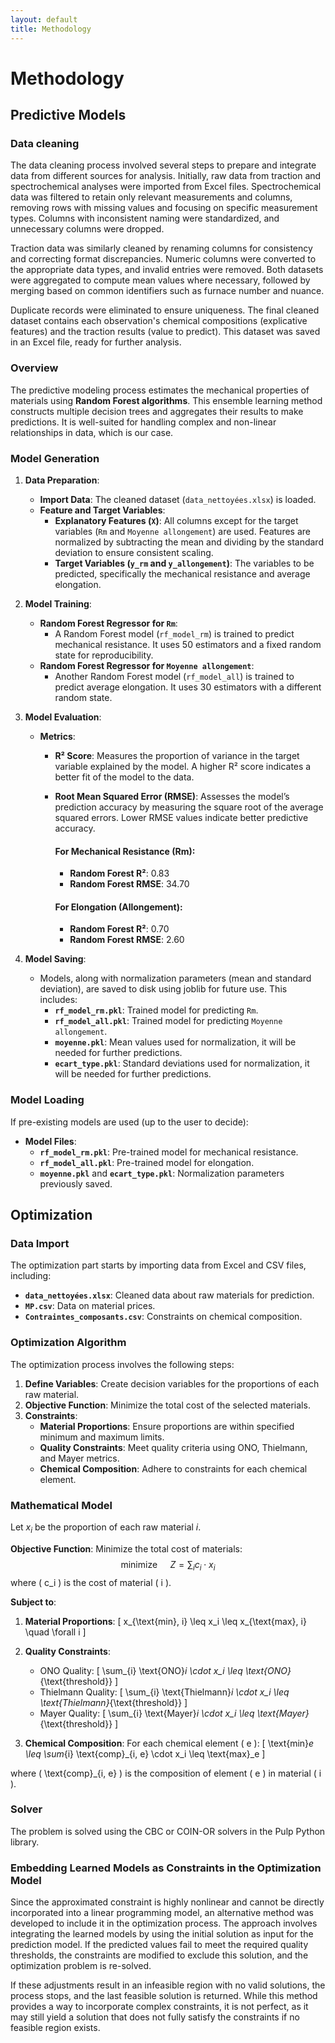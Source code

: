 ```yaml
---
layout: default
title: Methodology
---
```


# Methodology

## Predictive Models

### Data cleaning

The data cleaning process involved several steps to prepare and integrate data from different sources for analysis. Initially, raw data from traction and spectrochemical analyses were imported from Excel files. Spectrochemical data was filtered to retain only relevant measurements and columns, removing rows with missing values and focusing on specific measurement types. Columns with inconsistent naming were standardized, and unnecessary columns were dropped.

Traction data was similarly cleaned by renaming columns for consistency and correcting format discrepancies. Numeric columns were converted to the appropriate data types, and invalid entries were removed. Both datasets were aggregated to compute mean values where necessary, followed by merging based on common identifiers such as furnace number and nuance.

Duplicate records were eliminated to ensure uniqueness. The final cleaned dataset contains each observation's chemical compositions (explicative features) and the traction results (value to predict). This dataset was saved in an Excel file, ready for further analysis.

### Overview

The predictive modeling process estimates the mechanical properties of materials using **Random Forest algorithms**. This ensemble learning method constructs multiple decision trees and aggregates their results to make predictions. It is well-suited for handling complex and non-linear relationships in data, which is our case.

### Model Generation

1. **Data Preparation**:
   - **Import Data**: The cleaned dataset (`data_nettoyées.xlsx`) is loaded.
   - **Feature and Target Variables**:
     - **Explanatory Features (`X`)**: All columns except for the target variables (`Rm` and `Moyenne allongement`) are used. Features are normalized by subtracting the mean and dividing by the standard deviation to ensure consistent scaling.
     - **Target Variables (`y_rm` and `y_allongement`)**: The variables to be predicted, specifically the mechanical resistance and average elongation.

2. **Model Training**:
   - **Random Forest Regressor for `Rm`**:
     - A Random Forest model (`rf_model_rm`) is trained to predict mechanical resistance. It uses 50 estimators and a fixed random state for reproducibility.
   - **Random Forest Regressor for `Moyenne allongement`**:
     - Another Random Forest model (`rf_model_all`) is trained to predict average elongation. It uses 30 estimators with a different random state.

3. **Model Evaluation**:
   - **Metrics**:
      -  **R² Score**: Measures the proportion of variance in the target variable explained by the model. A higher R² score indicates a better fit of the model to the data.
      - **Root Mean Squared Error (RMSE)**: Assesses the model’s prediction accuracy by measuring the square root of the average squared errors. Lower RMSE values indicate better predictive accuracy.
        
        #### For Mechanical Resistance (Rm):
         - **Random Forest R²**: 0.83
         - **Random Forest RMSE**: 34.70
         
        #### For Elongation (Allongement):
         - **Random Forest R²**: 0.70
         - **Random Forest RMSE**: 2.60

4. **Model Saving**:
   - Models, along with normalization parameters (mean and standard deviation), are saved to disk using joblib for future use. This includes:
     - **`rf_model_rm.pkl`**: Trained model for predicting `Rm`.
     - **`rf_model_all.pkl`**: Trained model for predicting `Moyenne allongement`.
     - **`moyenne.pkl`**: Mean values used for normalization, it will be needed for further predictions.
     - **`ecart_type.pkl`**: Standard deviations used for normalization,  it will be needed for further predictions.

### Model Loading

If pre-existing models are used (up to the user to decide):
   - **Model Files**:
     - **`rf_model_rm.pkl`**: Pre-trained model for mechanical resistance.
     - **`rf_model_all.pkl`**: Pre-trained model for elongation.
     - **`moyenne.pkl`** and **`ecart_type.pkl`**: Normalization parameters previously saved.

## Optimization

### Data Import

The optimization part starts by importing data from Excel and CSV files, including:
- **`data_nettoyées.xlsx`**: Cleaned data about raw materials for prediction.
- **`MP.csv`**: Data on material prices.
- **`Contraintes_composants.csv`**: Constraints on chemical composition.

### Optimization Algorithm

The optimization process involves the following steps:

1. **Define Variables**: Create decision variables for the proportions of each raw material.
2. **Objective Function**: Minimize the total cost of the selected materials.
3. **Constraints**:
   - **Material Proportions**: Ensure proportions are within specified minimum and maximum limits.
   - **Quality Constraints**: Meet quality criteria using ONO, Thielmann, and Mayer metrics.
   - **Chemical Composition**: Adhere to constraints for each chemical element.

### Mathematical Model

Let  ${x_i}$ be the proportion of each raw material $i$.

**Objective Function**:
Minimize the total cost of materials:
$$
\text{minimize } \quad Z = \sum_{i} c_i \cdot x_i
$$
where \( c_i \) is the cost of material \( i \).

**Subject to**:

1. **Material Proportions**:
   \[
   x_{\text{min}, i} \leq x_i \leq x_{\text{max}, i} \quad \forall i
   \]

2. **Quality Constraints**:
   - ONO Quality:
   \[
   \sum_{i} \text{ONO}_i \cdot x_i \leq \text{ONO}_{\text{threshold}}
   \]
   - Thielmann Quality:
   \[
   \sum_{i} \text{Thielmann}_i \cdot x_i \leq \text{Thielmann}_{\text{threshold}}
   \]
   - Mayer Quality:
   \[
   \sum_{i} \text{Mayer}_i \cdot x_i \leq \text{Mayer}_{\text{threshold}}
   \]

3. **Chemical Composition**:
   For each chemical element \( e \):
   \[
   \text{min}_e \leq \sum_{i} \text{comp}_{i, e} \cdot x_i \leq \text{max}_e
   \]

where \( \text{comp}_{i, e} \) is the composition of element \( e \) in material \( i \).

### Solver

The problem is solved using the CBC or COIN-OR solvers in the Pulp Python library.

### Embedding Learned Models as Constraints in the Optimization Model

Since the approximated constraint is highly nonlinear and cannot be directly incorporated into a linear programming model, an alternative method was developed to include it in the optimization process. The approach involves integrating the learned models by using the initial solution as input for the prediction model. If the predicted values fail to meet the required quality thresholds, the constraints are modified to exclude this solution, and the optimization problem is re-solved.

If these adjustments result in an infeasible region with no valid solutions, the process stops, and the last feasible solution is returned. While this method provides a way to incorporate complex constraints, it is not perfect, as it may still yield a solution that does not fully satisfy the constraints if no feasible region exists.
